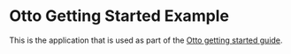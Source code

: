# Otto Getting Started Example

This is the application that is used as part of the
[Otto getting started guide](https://ottoproject.io/intro/getting-started).
